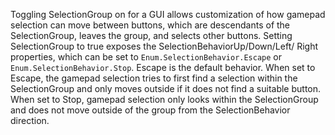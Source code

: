 Toggling SelectionGroup on for a GUI allows customization of how gamepad
selection can move between buttons, which are descendants of the
SelectionGroup, leaves the group, and selects other buttons. Setting
SelectionGroup to true exposes the SelectionBehaviorUp/Down/Left/ Right
properties, which can be set to `Enum.SelectionBehavior.Escape` or
`Enum.SelectionBehavior.Stop`. Escape is the default behavior. When set to
Escape, the gamepad selection tries to first find a selection within the
SelectionGroup and only moves outside if it does not find a suitable
button. When set to Stop, gamepad selection only looks within the
SelectionGroup and does not move outside of the group from the
SelectionBehavior direction.